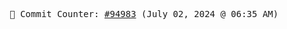 <p align="center">
    <samp>
        📮 Commit Counter: <a href="https://github.com/Javascript-void0/Javascript-void0/commits/main">#94983</a> (July 02, 2024 @ 06:35 AM)
    </samp>
</p>